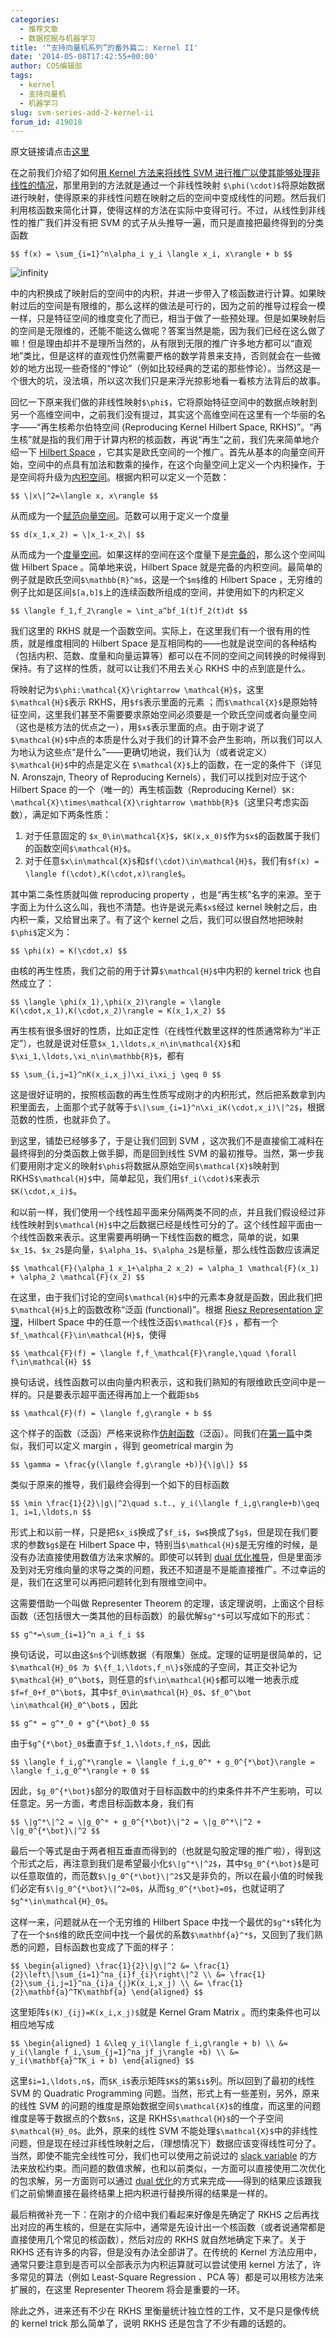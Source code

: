 ```yaml
---
categories:
  - 推荐文章
  - 数据挖掘与机器学习
title: '“支持向量机系列”的番外篇二: Kernel II'
date: '2014-05-08T17:42:55+00:00'
author: COS编辑部
tags:
  - kernel
  - 支持向量机
  - 机器学习
slug: svm-series-add-2-kernel-ii
forum_id: 419018
---
```


原文链接请点击[这里](http://blog.pluskid.org/?p=723)

在之前我们介绍了如何[用 Kernel 方法来将线性 SVM 进行推广以使其能够处理非线性的情况](/2014/02/svm-series-3-kernel/)，那里用到的方法就是通过一个非线性映射 `$\phi(\cdot)$`将原始数据进行映射，使得原来的非线性问题在映射之后的空间中变成线性的问题。然后我们利用核函数来简化计算，使得这样的方法在实际中变得可行。不过，从线性到非线性的推广我们并没有把 SVM 的式子从头推导一遍，而只是直接把最终得到的分类函数

`$$
f(x) = \sum_{i=1}^n\alpha_i y_i \langle x_i, x\rangle + b
$$`

![infinity](https://uploads.cosx.org/2014/05/infinity.png) 

中的内积换成了映射后的空间中的内积，并进一步带入了核函数进行计算。如果映射过后的空间是有限维的，那么这样的做法是可行的，因为之前的推导过程会一模一样，只是特征空间的维度变化了而已，相当于做了一些预处理。但是如果映射后的空间是无限维的，还能不能这么做呢？答案当然是能，因为我们已经在这么做了嘛！但是理由却并不是理所当然的，从有限到无限的推广许多地方都可以“直观地”类比，但是这样的直观性仍然需要严格的数学背景来支持，否则就会在一些微妙的地方出现一些奇怪的“悖论”（例如比较经典的芝诺的那些悖论）。当然这是一个很大的坑，没法填，所以这次我们只是来浮光掠影地看一看核方法背后的故事。<!--more-->

回忆一下原来我们做的非线性映射`$\phi$`，它将原始特征空间中的数据点映射到另一个高维空间中，之前我们没有提过，其实这个高维空间在这里有一个华丽的名字——“再生核希尔伯特空间 (Reproducing Kernel Hilbert Space, RKHS)”。“再生核”就是指的我们用于计算内积的核函数，再说“再生”之前，我们先来简单地介绍一下 [Hilbert Space](http://en.wikipedia.org/wiki/Hilbert_space) ，它其实是欧氏空间的一个推广。首先从基本的向量空间开始，空间中的点具有加法和数乘的操作，在这个向量空间上定义一个内积操作，于是空间将升级为[内积空间](http://en.wikipedia.org/wiki/Inner_product_space)。根据内积可以定义一个范数：

`$$
\|x\|^2=\langle x, x\rangle
$$`

从而成为一个[赋范向量空间](http://en.wikipedia.org/wiki/Normed_space)。范数可以用于定义一个度量

`$$
d(x_1,x_2) = \|x_1-x_2\|
$$`

从而成为一个[度量空间](http://en.wikipedia.org/wiki/Metric_space)。如果这样的空间在这个度量下是[完备的](http://en.wikipedia.org/wiki/Complete_metric_space)，那么这个空间叫做 Hilbert Space 。简单地来说，Hilbert Space 就是完备的内积空间。最简单的例子就是欧氏空间`$\mathbb{R}^m$`，这是一个`$m$`维的 Hilbert Space ，无穷维的例子比如是区间`$[a,b]$`上的连续函数所组成的空间，并使用如下的内积定义

`$$
\langle f_1,f_2\rangle = \int_a^bf_1(t)f_2(t)dt
$$`

我们这里的 RKHS 就是一个函数空间。实际上，在这里我们有一个很有用的性质，就是维度相同的 Hilbert Space 是互相同构的——也就是说空间的各种结构（包括内积、范数、度量和向量运算等）都可以在不同的空间之间转换的时候得到保持。有了这样的性质，就可以让我们不用去关心 RKHS 中的点到底是什么。

将映射记为`$\phi:\mathcal{X}\rightarrow \mathcal{H}$`，这里`$\mathcal{H}$`表示 RKHS，用`$f$`表示里面的元素 ；而`$\mathcal{X}$`是原始特征空间，这里我们甚至不需要要求原始空间必须要是一个欧氏空间或者向量空间（这也是核方法的优点之一），用`$x$`表示里面的点。由于刚才说了`$\mathcal{H}$`中点的本质是什么对于我们的计算不会产生影响，所以我们可以人为地认为这些点“是什么”——更确切地说，我们认为（或者说定义）`$\mathcal{H}$`中的点是定义在 `$\mathcal{X}$`上的函数，在一定的条件下（详见 N. Aronszajn, Theory of Reproducing Kernels），我们可以找到对应于这个 Hilbert Space 的一个（唯一的）再生核函数（Reproducing Kernel）`$K: \mathcal{X}\times\mathcal{X}\rightarrow \mathbb{R}$`（这里只考虑实函数），满足如下两条性质：

  1. 对于任意固定的 `$x_0\in\mathcal{X}$`，`$K(x,x_0)$`作为`$x$`的函数属于我们的函数空间`$\mathcal{H}$`。
  1. 对于任意`$x\in\mathcal{X}$`和`$f(\cdot)\in\mathcal{H}$`，我们有`$f(x) = \langle f(\cdot),K(\cdot,x)\rangle$`。

其中第二条性质就叫做 reproducing property ，也是“再生核”名字的来源。至于字面上为什么这么叫，我也不清楚。也许是说元素`$x$`经过 kernel 映射之后，由内积一乘，又给冒出来了。有了这个 kernel 之后，我们可以很自然地把映射`$\phi$`定义为：

`$$
\phi(x) = K(\cdot,x)
$$`

由核的再生性质，我们之前的用于计算`$\mathcal{H}$`中内积的 kernel trick 也自然成立了：

`$$
\langle \phi(x_1),\phi(x_2)\rangle = \langle K(\cdot,x_1),K(\cdot,x_2)\rangle = K(x_1,x_2)
$$`

再生核有很多很好的性质，比如正定性（在线性代数里这样的性质通常称为“半正定”），也就是说对任意`$x_1,\ldots,x_n\in\mathcal{X}$`和 `$\xi_1,\ldots,\xi_n\in\mathbb{R}$`，都有

`$$
\sum_{i,j=1}^nK(x_i,x_j)\xi_i\xi_j \geq 0
$$`

这是很好证明的，按照核函数的再生性质写成刚才的内积形式，然后把系数拿到内积里面去，上面那个式子就等于`$\|\sum_{i=1}^n\xi_iK(\cdot,x_i)\|^2$`，根据范数的性质，也就非负了。

到这里，铺垫已经够多了，于是让我们回到 SVM ，这次我们不是直接偷工减料在最终得到的分类函数上做手脚，而是回到线性 SVM 的最初推导。当然，第一步我们要用刚才定义的映射`$\phi$`将数据从原始空间`$\mathcal{X}$`映射到 RKHS`$\mathcal{H}$`中，简单起见，我们用`$f_i(\cdot)$`来表示`$K(\cdot,x_i)$`。

和以前一样，我们使用一个线性超平面来分隔两类不同的点，并且我们假设经过非线性映射到`$\mathcal{H}$`中之后数据已经是线性可分的了。这个线性超平面由一个线性函数来表示。这里需要再明确一下线性函数的概念，简单的说，如果`$x_1$`、`$x_2$`是向量，`$\alpha_1$`、`$\alpha_2$`是标量，那么线性函数应该满足

`$$
\mathcal{F}(\alpha_1 x_1+\alpha_2 x_2) = \alpha_1 \mathcal{F}(x_1) + \alpha_2 \mathcal{F}(x_2)
$$`

在这里，由于我们讨论的空间`$\mathcal{H}$`中的元素本身就是函数，因此我们把`$\mathcal{H}$`上的函数改称“泛函 (functional)”。根据 [Riesz Representation 定理](http://en.wikipedia.org/wiki/Riesz_representation_theorem)，Hilbert Space 中的任意一个线性泛函`$\mathcal{F}$` ，都有一个`$f_\mathcal{F}\in\mathcal{H}$`，使得

`$$
\mathcal{F}(f) = \langle f,f_\mathcal{F}\rangle,\quad \forall f\in\mathcal{H}
$$`

换句话说，线性函数可以由向量内积表示，这和我们熟知的有限维欧氏空间中是一样的。只是要表示超平面还得再加上一个截距`$b$`

`$$
\mathcal{F}(f) = \langle f,g\rangle + b
$$`

这个样子的函数（泛函）严格来说称作[仿射函数](http://en.wikipedia.org/wiki/Affine_transformation)（泛函）。同我们在[第一篇](/2014/01/svm-series-maximum-margin-classifier/)中类似，我们可以定义 margin ，得到 geometrical margin 为

`$$
\gamma = \frac{y(\langle f,g\rangle +b)}{\|g\|}
$$`

类似于原来的推导，我们最终会得到一个如下的目标函数

`$$
\min \frac{1}{2}\|g\|^2\quad s.t., y_i(\langle f_i,g\rangle+b)\geq 1, i=1,\ldots,n
$$`

形式上和以前一样，只是把`$x_i$`换成了`$f_i$`，`$w$`换成了`$g$`，但是现在我们要求的参数`$g$`是在 Hilbert Space 中，特别当`$\mathcal{H}$`是无穷维的时候，是没有办法直接使用数值方法来求解的。即使可以转到 [dual 优化推导](/2014/01/svm-series-2-support-vector/)，但是里面涉及到对无穷维向量的求导之类的问题，我还不知道是不是能直接推广。不过幸运的是，我们在这里可以再把问题转化到有限维空间中。

这需要借助一个叫做 Representer Theorem 的定理，该定理说明，上面这个目标函数（还包括很大一类其他的目标函数）的最优解`$g^*$`可以写成如下的形式：

`$$
g^*=\sum_{i=1}^n a_i f_i
$$`

换句话说，可以由这`$n$`个训练数据（有限集）张成。定理的证明是很简单的，记`$\mathcal{H}_0$ 为 $\{f_1,\ldots,f_n\}$`张成的子空间，其正交补记为 `$\mathcal{H}_0^\bot$`，则任意的`$f\in\mathcal{H}$`都可以唯一地表示成`$f=f_0+f_0^\bot$`，其中`$f_0\in\mathcal{H}_0$`、`$f_0^\bot \in\mathcal{H}_0^\bot$` ，因此

`$$
g^* = g^*_0 + g^{*\bot}_0
$$`

由于`$g^{*\bot}_0$`垂直于`$f_1,\ldots,f_n$`，因此

`$$
\langle f_i,g^*\rangle = \langle f_i,g_0^* + g_0^{*\bot}\rangle = \langle f_i,g_0^*\rangle + 0
$$`

因此，`$g_0^{*\bot}$`部分的取值对于目标函数中的约束条件并不产生影响，可以任意定。另一方面，考虑目标函数本身，我们有

`$$
\|g^*\|^2 = \|g_0^* + g_0^{*\bot}\|^2 = \|g_0^*\|^2 + \|g_0^{*\bot}\|^2
$$`

最后一个等式是由于两者相互垂直而得到的（也就是勾股定理的推广啦），得到这个形式之后，再注意到我们是希望最小化`$\|g^*\|^2$`，其中`$g_0^{*\bot}$`是可以任意取值的，而范数`$\|g_0^{*\bot}\|^2$`又是非负的，所以在最小值的时候我们必定有`$\|g_0^{*\bot}\|^2=0$`，从而`$g_0^{*\bot}=0$`，也就证明了 `$g^*\in\mathcal{H}_0$`。

这样一来，问题就从在一个无穷维的 Hilbert Space 中找一个最优的`$g^*$`转化为了在一个`$n$`维的欧氏空间中找一个最优的系数`$\mathbf{a}^*$`，又回到了我们熟悉的问题，目标函数也变成了下面的样子：

`$$
\begin{aligned}
\frac{1}{2}\|g\|^2 &= \frac{1}{2}\left\|\sum_{i=1}^na_{i}f_{i}\right\|^2 \\
&= \frac{1}{2}\sum_{i,j=1}^na_{i}a_{j}K(x_i,x_j) \\
&= \frac{1}{2}\mathbf{a}^TK\mathbf{a}
\end{aligned}
$$`

这里矩阵`$(K)_{ij}=K(x_i,x_j)$`就是 Kernel Gram Matrix 。而约束条件也可以相应地写成

`$$
\begin{aligned}
1 &\leq y_i(\langle f_i,g\rangle + b) \\
&= y_i(\langle f_i,\sum_{j=1}^na_jf_j\rangle +b) \\
&= y_i(\mathbf{a}^TK_i + b)
\end{aligned}
$$`

这里`$i=1,\ldots,n$`，而`$K_i$`表示矩阵`$K$`的第`$i$`列。所以回到了最初的线性 SVM 的 Quadratic Programming 问题。当然，形式上有一些差别，另外，原来的线性 SVM 的问题的维度是原始数据空间`$\mathcal{X}$`的维度，而这里的问题维度是等于数据点的个数`$n$`，这是 RKHS`$\mathcal{H}$`的一个子空间`$\mathcal{H}_0$`。此外，原来的线性 SVM 不能处理`$\mathcal{X}$`中的非线性问题，但是现在经过非线性映射之后，（理想情况下）数据应该变得线性可分了。当然，即使不能完全线性可分，我们也可以使用之前说过的 [slack variable](/2014/02/svm-series-4-support-vector/) 的方法来放松约束。而问题的数值求解，也和以前类似，一方面可以直接使用二次优化的包求解，另一方面则可以通过 [dual 优化](/2014/01/svm-series-2-support-vector/)的方式来完成——得到的结果应该跟我们之前偷懒直接在最终结果上把内积进行替换所得的结果是一样的。

最后稍微补充一下：在刚才的介绍中我们看起来好像是先确定了 RKHS 之后再找出对应的再生核的，但是在实际中，通常是先设计出一个核函数（或者说通常都是直接使用几个常见的核函数），然后对应的 RKHS 就自然地确定下来了。关于 RKHS 还有许多的内容，但是没有办法全部讲了。在传统的 Kernel 方法应用中，通常只要注意到是否可以全部表示为内积运算就可以尝试使用 kernel 方法了，许多常见的算法（例如 Least-Square Regression 、PCA 等）都是可以用核方法来扩展的，在这里 Representer Theorem 将会是重要的一环。

除此之外，进来还有不少在 RKHS 里衡量统计独立性的工作，又不是只是像传统的 kernel trick 那么简单了，说明 RKHS 还是包含了不少有趣的话题的。
